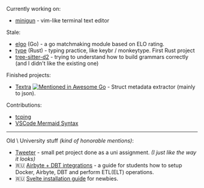 Currently working on: 
* [minigun](https://github.com/ravsii/minigun) - vim-like terminal text editor

Stale:
* [elgo](https://github.com/ravsii/elgo) (Go) - a go matchmaking module based on ELO rating.
* [type](https://github.com/ravsii/typer) (Rust) - typing practice, like keybr / monkeytype. First Rust project
* [tree-sitter-d2](https://github.com/ravsii/tree-sitter-d2) - trying to understand how to build grammars correctly (and I didn't like the existing one)

Finished projects:

- [Textra](https://github.com/ravsii/textra) [![Mentioned in Awesome Go](https://awesome.re/mentioned-badge.svg)](https://github.com/avelino/awesome-go) - Struct metadata extractor (mainly to json).

Contributions:

- [tcping](https://github.com/pouriyajamshidi/tcping)
- [VSCode Mermaid Syntax](https://github.com/bpruitt-goddard/vscode-mermaid-syntax-highlight)

___

Old \ University stuff _(kind of honorable mentions)_:

- [Tweeter](https://github.com/ravsii/tweeter) - small pet project done as a uni assignment. _(I just like the way it looks)_
- 🇷🇺 [Airbyte + DBT integrations](https://github.com/ravsii/UDvIS) - a guide for students how to setup Docker, Airbyte, DBT and perform ETL(ELT) operations.
- 🇷🇺 [Svelte installation guide](https://github.com/ravsii/svelte-installation-guide-ru) for newbies.

